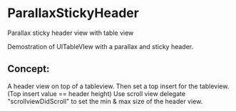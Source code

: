 # ParallaxStickyHeader
Parallax sticky header view with table view

Demostration of UITableVIew with a parallax and sticky header.

## Concept: 
A header view on top of a tableview. Then set a top insert for the tableview. (Top insert value == header height)
Use scroll view delegate "scrollviewDidScroll" to set the min & max size of the header view.
